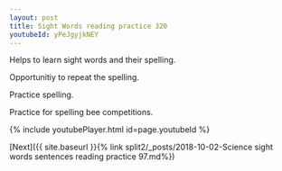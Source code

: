 ```yaml
---
layout: post
title: Sight Words reading practice 320
youtubeId: yPeJgyjkNEY
---
```

 
 
Helps to learn sight words and their spelling.

Opportunitiy to repeat the spelling. 

Practice spelling. 
 
Practice for spelling bee competitions. 
 
{% include youtubePlayer.html id=page.youtubeId %}
 
 

[Next]({{ site.baseurl }}{% link  split2/_posts/2018-10-02-Science sight words sentences reading practice 97.md%})
 
